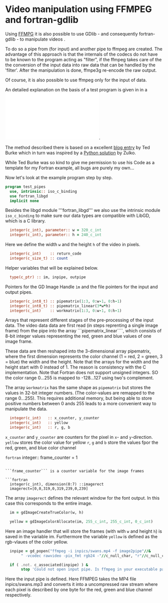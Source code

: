 # Video manipulation using FFMPEG and fortran-gdlib

Using [FFMPG](https://www.ffmpeg.org/) it is also possible to use GDlib - and
consequently fortran-gdlib - to manipulate videos .

To do so a pipe from (for input) and another pipe to ffmpeg are created.
The advantage of this approach is that the internals of the codecs do not 
have to be known to the program acting as "filter", if the ffmpeg takes care of the the
conversion of the input data into raw data that can be handled
by the 'filter'. After the manipulation is done, ffmpe3g re-encode the raw output.

Of course, it is also possible to use ffmpeg only for the input of data.

An detailed explanation on the basis of a test program is given in in a 
![here](Video.md).

The method described there is based on a 
excellent [blog entry](https://batchloaf.wordpress.com/2017/02/12/a-simple-way-to-read-and-write-audio-and-video-files-in-c-using-ffmpeg-part-2-video/) 
by Ted Burke which in turn was inspired by
a [Python solution](http://zulko.github.io/blog/2013/09/27/read-and-write-video-frames-in-python-using-ffmpeg/) by Zulko.

While Ted Burke was so kind to give me permission to use his Code as a template for my Fortran example,
all bugs are purely my own...

Now let's look at the example program step by step.

```fortran
program test_pipes
  use, intrinsic:: iso_c_binding
  use fortran_libgd
  implicit none
```

Besides the libgd module '''fortran_libgd''' we also use the intrinsic module
```iso_c_binding``` to make sure our data types are compatible with LibGD, which is
a C library.

```fortran
  integer(c_int), parameter:: w = 320_c_int
  integer(c_int), parameter:: h = 240_c_int
```
Here we define the width ```w``` and the height ```h``` of the video in pixels.

```fortran
  integer(c_int)    :: return_code
  integer(c_size_t) :: count
```
Helper variables that will be explained below.

```fortran
  type(c_ptr) :: im, inpipe, outpipe
```
Pointers for the GD Image Handle ```ìm``` and the file pointers for the
input and output pipes.

```fortran
  integer(c_int8_t) :: pipematrix(1:3, 0:w-1, 0:h-1)
  integer(c_int8_t) :: pipematrix_linear(3*w*h)
  integer(c_int)    :: workmatrix(1:3, 0:w-1, 0:h-1)
```
Arrays that  represent different stages of the pre-processing of the input data.
The video data data are first read (in steps reprenting a single image frame) 
from the pipe into the array ```pipematrix_linear````,
which consists of 8-bit integer values representing the red, green and blue values of
one image frame.

These data are then reshaped into the 3-dimensional array pipematrix, where the first
dimension represents the color channel (1 = red, 2 = green, 3 = blue) the width and the 
height. Note that the arrays for the width and the height start with 0 instead of 1.
The reason is consistency with the C implementation.
Note that Fortran does not support unsigned integers. SO the color range 0...255 is mapped to
-128...127 using two's complement.

The array ```ẁorkmatrix``` has the same shape as ```pipematrix``` but stores the values in 
32-bit integer numbers. (The color-values are remapped to the range 0...255).
This requires additional memory, but being able to store positive numbers between 0 ands 255
leads to a more convenient way to manipulate the data.

```fortran
  integer(c_int)   :: x_counter, y_counter
  integer(c_int)   :: yellow
  integer(c_int)   :: r, g, b
```

```x_counter``` and ```y_counter``` are counters for the pixel in ```x```- and ```y```-direction.
```yellow``` stores the color value for yellow
```r```, ```g``` and ```b``` store the values fpor the red, green, and blue color channel

```fortran```
  integer:: frame_counter = 1
```

```frame_counter``` is a counter variable for the image frames

```fortran
  integer(c_int), dimension(0:7) ::imagerect
  imagerect=[0,0,319,0,319,239,0,239]
```
The array ```imagerect``` defines the relevant window for the font output.
In this case this corresponds to the entire image.

```fortran
  im = gdImageCreateTrueColor(w, h)

  yellow = gdImageColorAllocate(im, 255_c_int, 255_c_int, 0_c_int)
```
Here an image handler that will store the frames (with with ```w``` and height ```h```) 
is saved in the variable im.
Furthermore the variable ```yellow``` is defined as the rgb-vlaues of the color yellow.

```fortran
  inpipe = gd_popen("ffmpeg -i inpics/swans.mp4 -f image2pipe"//&
       " -vcodec rawvideo -pix_fmt rgb24 -"//c_null_char, "r"//c_null_char)

  if ( .not. c_associated(inpipe) ) &
       stop 'Could not open input pipe. Is ffmpeg in your executable path?'

```
Here the input pipe is defined. Here FFMPEG takes the MP4 file inpics/swans.mp3 and converts
it into a uncompressed raw stream where each pixel is described by one byte for the red, green and
blue channel respectively.

